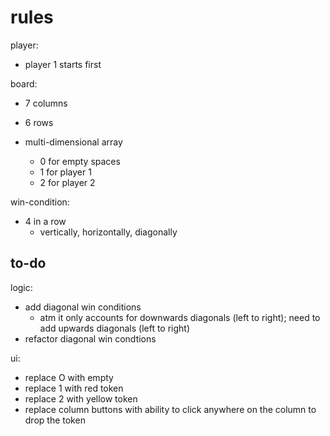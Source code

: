 # rules

player:

- player 1 starts first

board:

- 7 columns
- 6 rows

- multi-dimensional array
  - 0 for empty spaces
  - 1 for player 1
  - 2 for player 2

win-condition:

- 4 in a row
  - vertically, horizontally, diagonally

## to-do

logic:
- add diagonal win conditions
  - atm it only accounts for downwards diagonals (left to right); need to add upwards diagonals (left to right)
- refactor diagonal win condtions

ui:
- replace O with empty 
- replace 1 with red token
- replace 2 with yellow token
- replace column buttons with ability to click anywhere on the column to drop the token
